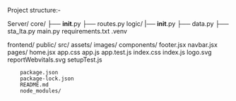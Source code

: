 Project structure:-

Server/
        core/
            ├── __init__.py
            ├── routes.py
        logic/
            |── __init__.py
            ├── data.py
            ├── sta_lta.py
        main.py
        requirements.txt
        .venv
        
frontend/
		public/
		src/
			assets/
				images/
			components/
					footer.jsx
					navbar.jsx
			pages/
				home.jsx
			app.css
			app.js
			app.test.js
			index.css
			index.js
			logo.svg
			reportWebvitals.svg
			setupTest.js
			
		package.json
		package-lock.json
		README.md
		node_modules/
